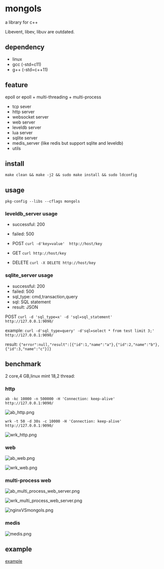 # mongols
a library for c++

Libevent, libev, libuv are outdated.

## dependency

- linux
- gcc (-std=c11)
- g++ (-std=c++11)


## feature
epoll or epoll + multi-threading + multi-process
- tcp sever 
- http server
- websocket server 
- web server 
- leveldb server 
- lua server
- sqlite server
- medis_server (like redis but support sqlite and leveldb)
- utils


## install 

`make clean && make -j2 && sudo make install && sudo ldconfig`

## usage

`pkg-config --libs --cflags mongols`

### leveldb_server usage
  - successful: 200
  - failed: 500

- POST `curl -d'key=value'  http://host/key`
- GET  `curl http://host/key`
- DELETE `curl -X DELETE http://host/key`

### sqlite_server usage
 - successful: 200
 - failed: 500
 - sql_type: cmd,transaction,query
 - sql: SQL statement
 - result: JSON

POST `curl -d 'sql_type=x' -d 'sql=sql_statement' http://127.0.0.1:9090/`

example: `curl -d'sql_type=query' -d'sql=select * from test limit 3;' http://127.0.0.1:9090/`

result: `{"error":null,"result":[{"id":1,"name":"a"},{"id":2,"name":"b"},{"id":3,"name":"c"}]}`

## benchmark

2 core,4 GB,linux mint 18,2 thread:

### http

`ab -kc 10000 -n 500000 -H 'Connection: keep-alive' http://127.0.0.1:9090/`

![ab_http.png](https://github.com/webcpp/mongols/blob/master/ab/ab_http.png)

`wrk -t 50 -d 30s -c 10000 -H 'Connection: keep-alive' http://127.0.0.1:9090/`

![wrk_http.png](https://github.com/webcpp/mongols/blob/master/ab/wrk_http.png)

### web

![ab_web.png](https://github.com/webcpp/mongols/blob/master/ab/ab_web.png)

![wrk_web.png](https://github.com/webcpp/mongols/blob/master/ab/wrk_web.png)


### multi-process web


![ab_multi_process_web_server.png](https://github.com/webcpp/mongols/blob/master/ab/ab_multi_process_web_server.png)

![wrk_multi_process_web_server.png](https://github.com/webcpp/mongols/blob/master/ab/wrk_multi_process_web_server.png)

![nginxVSmongols.png](https://github.com/webcpp/mongols/blob/master/ab/nginxVSmongols.png)

### medis

![medis.png](https://github.com/webcpp/mongols/blob/master/ab/medis.png)

## example

[example](https://github.com/webcpp/mongols/tree/master/example)